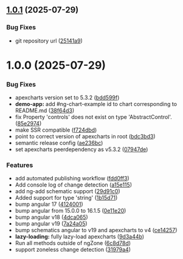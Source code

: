 ## [1.0.1](https://github.com/apexcharts/ng-apexcharts/compare/v1.0.0...v1.0.1) (2025-07-29)


### Bug Fixes

* git repository url ([25141a9](https://github.com/apexcharts/ng-apexcharts/commit/25141a95704c186fa0e0dc9a9e72fa896ddccef2))

# 1.0.0 (2025-07-29)


### Bug Fixes

* apexcharts version set to 5.3.2 ([bdd599f](https://github.com/apexcharts/ng-apexcharts/commit/bdd599feabf3966d8386b13386845e2eb7659c2e))
* **demo-app:** add #ng-chart-example id to chart corresponding to README.md ([38f64d3](https://github.com/apexcharts/ng-apexcharts/commit/38f64d3f838597af34ce4212f147854f297dd3a4))
* fix Property 'controls' does not exist on type 'AbstractControl'. ([85e2974](https://github.com/apexcharts/ng-apexcharts/commit/85e2974ebe853fa36928041d571c3e35066e2f64))
* make SSR compatible ([f724dbd](https://github.com/apexcharts/ng-apexcharts/commit/f724dbd103dda759d9cddb1d7f9d6c8a23ec532a))
* point to correct version of apexcharts in root ([bdc3bd3](https://github.com/apexcharts/ng-apexcharts/commit/bdc3bd345ec04920fa10cf5cded065538e90b203))
* semantic release config ([ae236bc](https://github.com/apexcharts/ng-apexcharts/commit/ae236bc43004373d3f01add0f3539039c5676ee9))
* set apexcharts peerdependency as v5.3.2 ([07947de](https://github.com/apexcharts/ng-apexcharts/commit/07947deb3097e07b43bdb1d9364e0c6f090c3e20))


### Features

* add automated publishing workflow ([fdd0ff3](https://github.com/apexcharts/ng-apexcharts/commit/fdd0ff3b1b0127a0f297df164da2a08d9fa503e3))
* Add console log of change detection ([a15e115](https://github.com/apexcharts/ng-apexcharts/commit/a15e1155fb5299d1da8ea90416c30fce215eb6f9))
* add ng-add schematic support ([29d91c0](https://github.com/apexcharts/ng-apexcharts/commit/29d91c0875d279d4476fdd621a06e454f4b1f2a9))
* Added support for type 'string'  ([1b15d71](https://github.com/apexcharts/ng-apexcharts/commit/1b15d7182a86f09adce60be7b95c808ed335908a))
* bump angular 17 ([4124001](https://github.com/apexcharts/ng-apexcharts/commit/41240018c8d191e5c4e7e1916ada7c00a0192f4f))
* bump angular from 15.0.0 to 16.1.5 ([0e11e20](https://github.com/apexcharts/ng-apexcharts/commit/0e11e20432a15a324d8dc849b4aafa353b2a117c))
* bump angular v18 ([4dca065](https://github.com/apexcharts/ng-apexcharts/commit/4dca065372ae4c114ee475e9c688907a1a324215))
* bump angular v19 ([7a24a05](https://github.com/apexcharts/ng-apexcharts/commit/7a24a05072748e3ec0c57892cc32bd6901b33678))
* bump schematics angular to v19 and apexcharts to v4 ([ce14257](https://github.com/apexcharts/ng-apexcharts/commit/ce14257148e2c79779ecc4be8042dd24a82489ab))
* **lazy-loading:** fully lazy-load apexcharts ([9d3a44b](https://github.com/apexcharts/ng-apexcharts/commit/9d3a44b2f37817705d7067a002110a93ac5e0c6c))
* Run all methods outside of ngZone ([6c8d78d](https://github.com/apexcharts/ng-apexcharts/commit/6c8d78d52f0c41f928b7a4f0da86be67cb00af7e))
* support zoneless change detection ([31979a4](https://github.com/apexcharts/ng-apexcharts/commit/31979a48396130c760efd688cac948564197b698))
